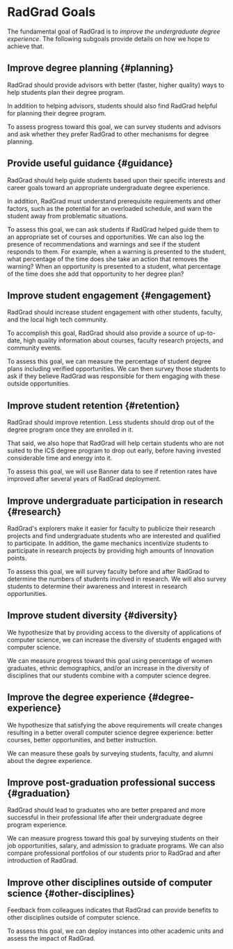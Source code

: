# RadGrad Goals

The fundamental goal of RadGrad is to *improve the undergraduate degree experience*. The following subgoals provide details on how we hope to achieve that.

## Improve degree planning {#planning}

RadGrad should provide advisors with better (faster, higher quality) ways to help students plan their degree program.

In addition to helping advisors, students should also find RadGrad helpful for planning their degree program.

To assess progress toward this goal, we can survey students and advisors and ask whether they prefer RadGrad to other mechanisms for degree planning. 

## Provide useful guidance {#guidance}

RadGrad should help guide students based upon their specific interests and career goals toward an appropriate undergraduate degree experience.

In addition, RadGrad must understand prerequisite requirements and other factors, such as the potential for an overloaded schedule, and warn the student away from problematic situations.

To assess this goal, we can ask students if RadGrad helped guide them to an appropriate set of courses and opportunities. We can also log the presence of recommendations and warnings and see if the student responds to them. For example, when a warning is presented to the student, what percentage of the time does she take an action that removes the warning? When an opportunity is presented to a student, what percentage of the time does she add that opportunity to her degree plan? 

## Improve student engagement {#engagement}

RadGrad should increase student engagement with other students, faculty, and the local high tech community. 

To accomplish this goal, RadGrad should also provide a source of up-to-date, high quality information about courses, faculty research projects, and community events. 

To assess this goal, we can measure the percentage of student degree plans including verified opportunities. We can then survey those students to ask if they believe RadGrad was responsible for them engaging with these outside opportunities. 

## Improve student retention {#retention}

RadGrad should improve retention. Less students should drop out of the degree program once they are enrolled in it.  

That said, we also hope that RadGrad will help certain students who are not suited to the ICS degree program to drop out early, before having invested considerable time and energy into it. 

To assess this goal, we will use Banner data to see if retention rates have improved after several years of RadGrad deployment.

## Improve undergraduate participation in research {#research}

RadGrad's explorers make it easier for faculty to publicize their research projects and find undergraduate students who are interested and qualified to participate. In addition, the game mechanics incentivize students to participate in research projects by providing high amounts of Innovation points. 
 
To assess this goal, we will survey faculty before and after RadGrad to determine the numbers of students involved in research. We will also survey students to determine their awareness and interest in research opportunities.

## Improve student diversity {#diversity}

We hypothesize that by providing access to the diversity of applications of computer science, we can increase the diversity of students engaged with computer science.

We can measure progress toward this goal using percentage of women graduates,  ethnic demographics, and/or an increase in the diversity of disciplines that our students combine with a computer science degree.

## Improve the degree experience {#degree-experience}

We hypothesize that satisfying the above requirements will create changes resulting in a better overall computer science degree experience: better courses, better opportunities, and better instruction. 

We can measure these goals by surveying students, faculty, and alumni about the degree experience.

## Improve post-graduation professional success {#graduation}

RadGrad should lead to graduates who are better prepared and more successful in their professional life after their undergraduate degree program experience.

We can measure progress toward this goal by surveying students on their job opportunities, salary, and admission to graduate programs. We can also compare professional portfolios of our students prior to RadGrad and after introduction of RadGrad.

## Improve other disciplines outside of computer science {#other-disciplines}

Feedback from colleagues indicates that RadGrad can provide benefits to other disciplines outside of computer science.
 
To assess this goal, we can deploy instances into other academic units and assess the impact of RadGrad. 


